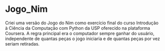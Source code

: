 # Jogo_Nim
Criei uma versão do Jogo do Nim como exercício final do curso Introdução à Ciência da Computação com Python da USP oferecido na plataforma Coursera.
A regra principal era o computador sempre ganhar do usuário, independente de quantas peças o jogo iniciaria e de quantas peças por vez seriam retiradas.

